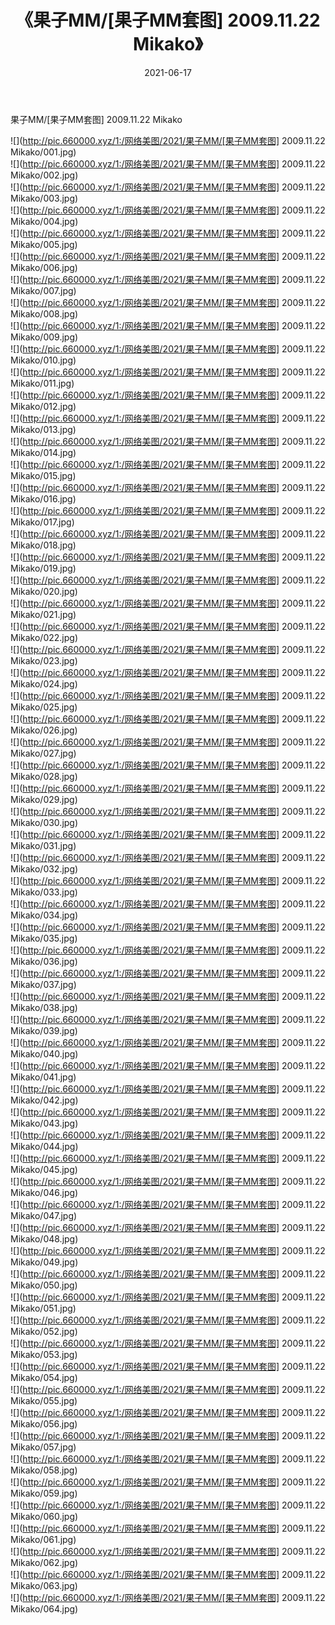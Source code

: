 ﻿---
layout: post
title:  《果子MM/[果子MM套图] 2009.11.22 Mikako》
date:   2021-06-17
img: http://pic.660000.xyz/1:/网络美图/2021/果子MM/[果子MM套图] 2009.11.22 Mikako/000.jpg
categories: [美女, 清纯, 唯美]
---

果子MM/[果子MM套图] 2009.11.22 Mikako

 ![](http://pic.660000.xyz/1:/网络美图/2021/果子MM/[果子MM套图] 2009.11.22 Mikako/001.jpg) <br>![](http://pic.660000.xyz/1:/网络美图/2021/果子MM/[果子MM套图] 2009.11.22 Mikako/002.jpg) <br>![](http://pic.660000.xyz/1:/网络美图/2021/果子MM/[果子MM套图] 2009.11.22 Mikako/003.jpg) <br>![](http://pic.660000.xyz/1:/网络美图/2021/果子MM/[果子MM套图] 2009.11.22 Mikako/004.jpg) <br>![](http://pic.660000.xyz/1:/网络美图/2021/果子MM/[果子MM套图] 2009.11.22 Mikako/005.jpg) <br>![](http://pic.660000.xyz/1:/网络美图/2021/果子MM/[果子MM套图] 2009.11.22 Mikako/006.jpg) <br>![](http://pic.660000.xyz/1:/网络美图/2021/果子MM/[果子MM套图] 2009.11.22 Mikako/007.jpg) <br>![](http://pic.660000.xyz/1:/网络美图/2021/果子MM/[果子MM套图] 2009.11.22 Mikako/008.jpg) <br>![](http://pic.660000.xyz/1:/网络美图/2021/果子MM/[果子MM套图] 2009.11.22 Mikako/009.jpg) <br>![](http://pic.660000.xyz/1:/网络美图/2021/果子MM/[果子MM套图] 2009.11.22 Mikako/010.jpg) <br>![](http://pic.660000.xyz/1:/网络美图/2021/果子MM/[果子MM套图] 2009.11.22 Mikako/011.jpg) <br>![](http://pic.660000.xyz/1:/网络美图/2021/果子MM/[果子MM套图] 2009.11.22 Mikako/012.jpg) <br>![](http://pic.660000.xyz/1:/网络美图/2021/果子MM/[果子MM套图] 2009.11.22 Mikako/013.jpg) <br>![](http://pic.660000.xyz/1:/网络美图/2021/果子MM/[果子MM套图] 2009.11.22 Mikako/014.jpg) <br>![](http://pic.660000.xyz/1:/网络美图/2021/果子MM/[果子MM套图] 2009.11.22 Mikako/015.jpg) <br>![](http://pic.660000.xyz/1:/网络美图/2021/果子MM/[果子MM套图] 2009.11.22 Mikako/016.jpg) <br>![](http://pic.660000.xyz/1:/网络美图/2021/果子MM/[果子MM套图] 2009.11.22 Mikako/017.jpg) <br>![](http://pic.660000.xyz/1:/网络美图/2021/果子MM/[果子MM套图] 2009.11.22 Mikako/018.jpg) <br>![](http://pic.660000.xyz/1:/网络美图/2021/果子MM/[果子MM套图] 2009.11.22 Mikako/019.jpg) <br>![](http://pic.660000.xyz/1:/网络美图/2021/果子MM/[果子MM套图] 2009.11.22 Mikako/020.jpg) <br>![](http://pic.660000.xyz/1:/网络美图/2021/果子MM/[果子MM套图] 2009.11.22 Mikako/021.jpg) <br>![](http://pic.660000.xyz/1:/网络美图/2021/果子MM/[果子MM套图] 2009.11.22 Mikako/022.jpg) <br>![](http://pic.660000.xyz/1:/网络美图/2021/果子MM/[果子MM套图] 2009.11.22 Mikako/023.jpg) <br>![](http://pic.660000.xyz/1:/网络美图/2021/果子MM/[果子MM套图] 2009.11.22 Mikako/024.jpg) <br>![](http://pic.660000.xyz/1:/网络美图/2021/果子MM/[果子MM套图] 2009.11.22 Mikako/025.jpg) <br>![](http://pic.660000.xyz/1:/网络美图/2021/果子MM/[果子MM套图] 2009.11.22 Mikako/026.jpg) <br>![](http://pic.660000.xyz/1:/网络美图/2021/果子MM/[果子MM套图] 2009.11.22 Mikako/027.jpg) <br>![](http://pic.660000.xyz/1:/网络美图/2021/果子MM/[果子MM套图] 2009.11.22 Mikako/028.jpg) <br>![](http://pic.660000.xyz/1:/网络美图/2021/果子MM/[果子MM套图] 2009.11.22 Mikako/029.jpg) <br>![](http://pic.660000.xyz/1:/网络美图/2021/果子MM/[果子MM套图] 2009.11.22 Mikako/030.jpg) <br>![](http://pic.660000.xyz/1:/网络美图/2021/果子MM/[果子MM套图] 2009.11.22 Mikako/031.jpg) <br>![](http://pic.660000.xyz/1:/网络美图/2021/果子MM/[果子MM套图] 2009.11.22 Mikako/032.jpg) <br>![](http://pic.660000.xyz/1:/网络美图/2021/果子MM/[果子MM套图] 2009.11.22 Mikako/033.jpg) <br>![](http://pic.660000.xyz/1:/网络美图/2021/果子MM/[果子MM套图] 2009.11.22 Mikako/034.jpg) <br>![](http://pic.660000.xyz/1:/网络美图/2021/果子MM/[果子MM套图] 2009.11.22 Mikako/035.jpg) <br>![](http://pic.660000.xyz/1:/网络美图/2021/果子MM/[果子MM套图] 2009.11.22 Mikako/036.jpg) <br>![](http://pic.660000.xyz/1:/网络美图/2021/果子MM/[果子MM套图] 2009.11.22 Mikako/037.jpg) <br>![](http://pic.660000.xyz/1:/网络美图/2021/果子MM/[果子MM套图] 2009.11.22 Mikako/038.jpg) <br>![](http://pic.660000.xyz/1:/网络美图/2021/果子MM/[果子MM套图] 2009.11.22 Mikako/039.jpg) <br>![](http://pic.660000.xyz/1:/网络美图/2021/果子MM/[果子MM套图] 2009.11.22 Mikako/040.jpg) <br>![](http://pic.660000.xyz/1:/网络美图/2021/果子MM/[果子MM套图] 2009.11.22 Mikako/041.jpg) <br>![](http://pic.660000.xyz/1:/网络美图/2021/果子MM/[果子MM套图] 2009.11.22 Mikako/042.jpg) <br>![](http://pic.660000.xyz/1:/网络美图/2021/果子MM/[果子MM套图] 2009.11.22 Mikako/043.jpg) <br>![](http://pic.660000.xyz/1:/网络美图/2021/果子MM/[果子MM套图] 2009.11.22 Mikako/044.jpg) <br>![](http://pic.660000.xyz/1:/网络美图/2021/果子MM/[果子MM套图] 2009.11.22 Mikako/045.jpg) <br>![](http://pic.660000.xyz/1:/网络美图/2021/果子MM/[果子MM套图] 2009.11.22 Mikako/046.jpg) <br>![](http://pic.660000.xyz/1:/网络美图/2021/果子MM/[果子MM套图] 2009.11.22 Mikako/047.jpg) <br>![](http://pic.660000.xyz/1:/网络美图/2021/果子MM/[果子MM套图] 2009.11.22 Mikako/048.jpg) <br>![](http://pic.660000.xyz/1:/网络美图/2021/果子MM/[果子MM套图] 2009.11.22 Mikako/049.jpg) <br>![](http://pic.660000.xyz/1:/网络美图/2021/果子MM/[果子MM套图] 2009.11.22 Mikako/050.jpg) <br>![](http://pic.660000.xyz/1:/网络美图/2021/果子MM/[果子MM套图] 2009.11.22 Mikako/051.jpg) <br>![](http://pic.660000.xyz/1:/网络美图/2021/果子MM/[果子MM套图] 2009.11.22 Mikako/052.jpg) <br>![](http://pic.660000.xyz/1:/网络美图/2021/果子MM/[果子MM套图] 2009.11.22 Mikako/053.jpg) <br>![](http://pic.660000.xyz/1:/网络美图/2021/果子MM/[果子MM套图] 2009.11.22 Mikako/054.jpg) <br>![](http://pic.660000.xyz/1:/网络美图/2021/果子MM/[果子MM套图] 2009.11.22 Mikako/055.jpg) <br>![](http://pic.660000.xyz/1:/网络美图/2021/果子MM/[果子MM套图] 2009.11.22 Mikako/056.jpg) <br>![](http://pic.660000.xyz/1:/网络美图/2021/果子MM/[果子MM套图] 2009.11.22 Mikako/057.jpg) <br>![](http://pic.660000.xyz/1:/网络美图/2021/果子MM/[果子MM套图] 2009.11.22 Mikako/058.jpg) <br>![](http://pic.660000.xyz/1:/网络美图/2021/果子MM/[果子MM套图] 2009.11.22 Mikako/059.jpg) <br>![](http://pic.660000.xyz/1:/网络美图/2021/果子MM/[果子MM套图] 2009.11.22 Mikako/060.jpg) <br>![](http://pic.660000.xyz/1:/网络美图/2021/果子MM/[果子MM套图] 2009.11.22 Mikako/061.jpg) <br>![](http://pic.660000.xyz/1:/网络美图/2021/果子MM/[果子MM套图] 2009.11.22 Mikako/062.jpg) <br>![](http://pic.660000.xyz/1:/网络美图/2021/果子MM/[果子MM套图] 2009.11.22 Mikako/063.jpg) <br>![](http://pic.660000.xyz/1:/网络美图/2021/果子MM/[果子MM套图] 2009.11.22 Mikako/064.jpg) <br>